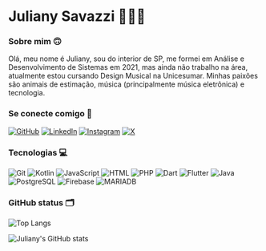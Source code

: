 # Juliany Savazzi 💁🏻‍♀️

### Sobre mim 🙃
Olá, meu nome é Juliany, sou do interior de SP, me formei em Análise e Desenvolvimento de Sistemas em 2021, mas ainda não trabalho na área, atualmente estou cursando Design Musical na Unicesumar. Minhas paixões são animais de estimação, música (principalmente música eletrônica) e tecnologia. 

### Se conecte comigo 🔗
[![GitHub](https://img.shields.io/badge/GitHub-100000?style=for-the-badge&logo=github&logoColor=white)](https://github.com/JulianySavazzi) [![LinkedIn](https://img.shields.io/badge/LinkedIn-0077B5?style=for-the-badge&logo=linkedin&logoColor=white)](https://www.linkedin.com/in/juliany-savazzi/) [![Instagram](https://img.shields.io/badge/-Instagram-%23E4405F?style=for-the-badge&logo=instagram&logoColor=white)](https://www.instagram.com/julianysavazzi/) [![X](https://img.shields.io/badge/X-000?style=for-the-badge&logo=x)](https://twitter.com/JulianySavazzi)

### Tecnologias 💻

![Git](https://img.shields.io/badge/GIT-E44C30?style=for-the-badge&logo=git&logoColor=white) ![Kotlin](https://img.shields.io/badge/Kotlin-0095D5?&style=for-the-badge&logo=kotlin&logoColor=white) ![JavaScript](https://img.shields.io/badge/JavaScript-F7DF1E?style=for-the-badge&logo=javascript&logoColor=black) ![HTML](https://img.shields.io/badge/HTML-F7DF1E?style=for-the-badge&logo=html&logoColor=black) ![PHP](https://img.shields.io/badge/PHP-777BB4?style=for-the-badge&logo=php&logoColor=white) ![Dart](https://img.shields.io/badge/Dart-0175C2?style=for-the-badge&logo=dart&logoColor=white) ![Flutter](https://img.shields.io/badge/Flutter-02569B?style=for-the-badge&logo=flutter&logoColor=white) ![Java](https://img.shields.io/badge/java-%23ED8B00.svg?style=for-the-badge&logo=openjdk&logoColor=white) ![PostgreSQL](https://img.shields.io/badge/PostgreSQL-000?style=for-the-badge&logo=postgresql) ![Firebase](https://img.shields.io/badge/Firebase-000?style=for-the-badge&logo=firebase&logoColor=ffca28) ![MARIADB](https://img.shields.io/badge/MARIADB-F7DF1E?style=for-the-badge&logo=html&logoColor=black)


### GitHub status 🗂️


![Top Langs](https://github-readme-stats-git-masterrstaa-rickstaa.vercel.app/api/top-langs/?username=JulianySavazzi&bg_color=000&border_color=30A3DC&title_color=E94D5F&text_color=FFF)

![Juliany's GitHub stats](https://github-readme-stats.vercel.app/api?username=JulianySavazzi&show_icons=true&bg_color=00000000&theme=midnight-purple)
